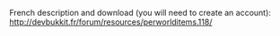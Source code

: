 French description and download (you will need to create an account): http://devbukkit.fr/forum/resources/perworlditems.118/
